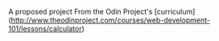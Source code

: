 A proposed project From the Odin Project's [curriculum] (http://www.theodinproject.com/courses/web-development-101/lessons/calculator)